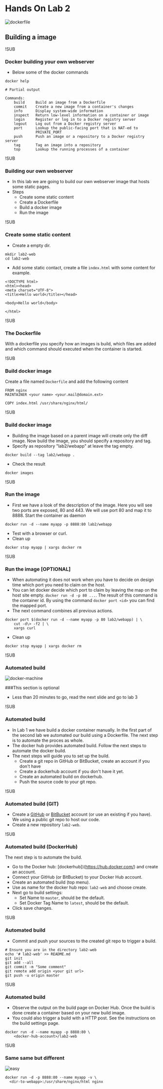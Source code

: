 # Hands On Lab 2
![dockerfile](images/dockerfile.png)
## Building a image

!SUB
### Docker building your own webserver
* Below some of the docker commands

```
docker help

# Partial output

Commands:
    build     Build an image from a Dockerfile
    commit    Create a new image from a container's changes
    info      Display system-wide information
    inspect   Return low-level information on a container or image
    login     Register or log in to a Docker registry server
    logout    Log out from a Docker registry server
    port      Lookup the public-facing port that is NAT-ed to
              PRIVATE_PORT
    push      Push an image or a repository to a Docker registry server
    tag       Tag an image into a repository
    top       Lookup the running processes of a container
```

!SUB
### Building our own webserver
* In this lab we are going to build our own webserver image that hosts some static pages.
* Steps
    * Create some static content
    * Create a Dockerfile
    * Build a docker image
    * Run the image

!SUB
### Create some static content
* Create a empty dir.
```
mkdir lab2-web
cd lab2-web
```
* Add some static contact, create a file `index.html` with some content for example.

```
<!DOCTYPE html>
<html><head>
<meta charset="UTF-8">
<title>Hello world</title></head>

<body>Hello world</body>

</html>
```

!SUB
### The Dockerfile
With a dockerfile you specify how an images is build, which files are added and which command should executed when the container is started.

!SUB
### Build docker image
Create a file named `Dockerfile` and add the following content

```
FROM nginx
MAINTAINER <your name> <your.mail@domain.ext>

COPY index.html /usr/share/nginx/html/
```

!SUB
### Build docker image
* Building the image based on a parent image will create only the diff image. Now build the image, you should specify a repository and tag.
* Specify as repository "lab2/webapp" at leave the tag empty.
```
docker build --tag lab2/webapp .
```
* Check the result
```
docker images
```

!SUB
### Run the image
* First we have a look of the description of the image. Here you will see two ports are exposed, 80 and 443. We will use port 80 and map it to 8888.
Start the container as daemon
```
docker run -d --name myapp -p 8888:80 lab2/webapp
```
* Test with a browser or curl.
* Clean up
```
docker stop myapp | xargs docker rm
```

!SUB
### Run the image [OPTIONAL]
* When automating it does not work when you have to decide on design time which port you need to claim on the host.
* You can let docker decide which port to claim by leaving the map on the host site empty. `docker run -d -p 80 ...`. The result of this command is the container id. By using the command `docker port <id>` you can find the mapped port.
* The next command combines all previous actions.
```
docker port $(docker run -d --name myapp -p 80 lab2/webapp) | \
    cut -d\> -f2 | \
    xargs curl
```
* Clean up
```
docker stop myapp | xargs docker rm
```

!SUB
### Automated build

![docker-machine](images/optional.jpg)

###This section is optional
* Less than 20 minutes to go, read the next slide and go to lab 3


!SUB
### Automated build
* In Lab 1 we have build a docker container manually. In the first part of the second lab we automated our build using a Dockerfile. The next step is to automate the proces as whole.
* The docker hub provides automated build. Follow the next steps to automate the docker build.
* The next steps will guide you to set up the build.
  * Create a git repo in GitHub or BitBucket, create an account if you don't have
  * Create a dockerhub account if you don't have it yet.
  * Create an automated build on dockerhub.
  * Push the source code to your git repo.

!SUB
### Automated build (GIT)
- Create a [GitHub](http://www.github.com) or [BitBucket](http://www.bitbucket.org) account (or use an existing if you have). We using a public git repo to host our code.
- Create a new repository `lab2-web`.


!SUB
### Automated build (DockerHub)
The next step is to automate the build.
- Go to the Docker hub: [dockerhub])(https://hub.docker.com/) and create an account.
- Connect your GitHub (or BitBucket) to your Docker Hub account.
- Create an automated build (top menu).
- Use as name for the docker hub repo: `lab2-web` and choose create.
- Next go to build settings:
  - Set Name to `master`, should be the default.
  - Set Docker Tag Name to `latest`, should be the default.
- Click save changes.

!SUB
### Automated build
- Commit and push your sources to the created git repo to trigger a build.

```
# Ensure you are in the directory lab2-web
echo '# lab2-web' >> README.md
git init
git add --all
git commit -m "Some comment"
git remote add origin <your git url>
git push -u origin master

```

!SUB
### Automated build
- Observe the output on the build page on Docker Hub. Once the build is done create a container based on your new build image.
- You could also trigger a build with a HTTP post. See the instructions on the build settings page.

```
docker run -d --name myapp -p 8888:80 \
    <docker-hub-account>/lab2-web
```


!SUB
### Same same but different
![easy](images/easy.jpg)
```
docker run -d -p 8888:80 --name myapp -v \
  <dir-to-webapp>:/usr/share/nginx/html nginx
```
